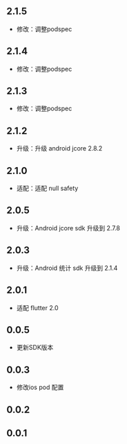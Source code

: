 ## 2.1.5
+ 修改：调整podspec
## 2.1.4
+ 修改：调整podspec
## 2.1.3
+ 修改：调整podspec
## 2.1.2
+ 升级：升级 android jcore 2.8.2
## 2.1.0
+ 适配：适配 null safety
## 2.0.5
+ 升级：Android jcore sdk 升级到 2.7.8
## 2.0.3
+ 升级：Android 统计 sdk 升级到 2.1.4
## 2.0.1
+ 适配 flutter 2.0
## 0.0.5
+ 更新SDK版本
## 0.0.3
+ 修改ios pod 配置
## 0.0.2

## 0.0.1

